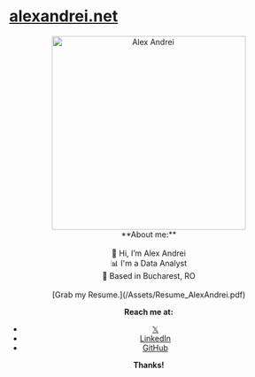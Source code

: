 # [alexandrei.net](https://alexandrei.net)

<div style="text-align: center;">
<img src="/Assets/profile_picture.PNG" alt="Alex Andrei" style="width:350px;height:350px;">
</div>

<div style="text-align: center;">
**About me:**
<br>
<br> 👋  Hi, I’m Alex Andrei
<br> 📊  I'm a Data Analyst
<br> 📌  Based in Bucharest, RO
<br>
<br> [Grab my Resume.](/Assets/Resume_AlexAndrei.pdf)

**Reach me at:**
* [𝕏](https://www.x.com/alexandrei64)
* [LinkedIn](https://www.linkedin.com/in/alexandrei64)
* [GitHub](https://www.github.com/alexandrei64)

**Thanks!**
</div>
